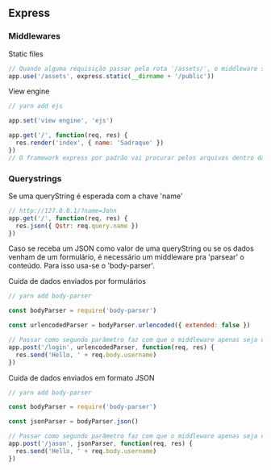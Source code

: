 ## Express

### Middlewares

Static files
```js
// Quando alguma requisição passar pela rota '/assets/', o middleware será chamado
app.use('/assets', express.static(__dirname + '/public'))
```

View engine
```js
// yarn add ejs

app.set('view engine', 'ejs')

app.get('/', function(req, res) {
  res.render('index', { name: 'Sadraque' })
})
// O framework express por padrão vai procurar pelos arquivos dentro da pasta 'views'
```

### Querystrings

Se uma queryString é esperada com a chave 'name'
```js
// http://127.0.0.1/?name=John
app.get('/', function(req, res) {
  res.json({ Qstr: req.query.name })
})
```

Caso se receba um JSON como valor de uma queryString ou se os dados venham de um formulário, é necessário um middleware pra 'parsear' o conteúdo. Para isso usa-se o 'body-parser'.


Cuida de dados enviados por formulários
```js
// yarn add body-parser

const bodyParser = require('body-parser')

const urlencodedParser = bodyParser.urlencoded({ extended: false })

// Passar como segundo parâmetro faz com que o middleware apenas seja chamado quando houver um post na rota '/login'
app.post('/login', urlencodedParser, function(req, res) {
  res.send('Hello, ' + req.body.username)
})
```

Cuida de dados enviados em formato JSON
```js
// yarn add body-parser

const bodyParser = require('body-parser')

const jsonParser = bodyParser.json()

// Passar como segundo parâmetro faz com que o middleware apenas seja chamado quando houver um post na rota '/login'
app.post('/jason', jsonParser, function(req, res) {
  res.send('Hello, ' + req.body.username)
})
```
